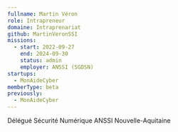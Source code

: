```yaml
---
fullname: Martin Véron
role: Intrapreneur
domaine: Intraprenariat
github: MartinVeronSSI
missions:
  - start: 2022-09-27
    end: 2024-09-30
    status: admin
    employer: ANSSI (SGDSN)
startups:
  - MonAideCyber
memberType: beta
previously:
  - MonAideCyber
---
```


Délégué Sécurité Numérique ANSSI Nouvelle-Aquitaine
